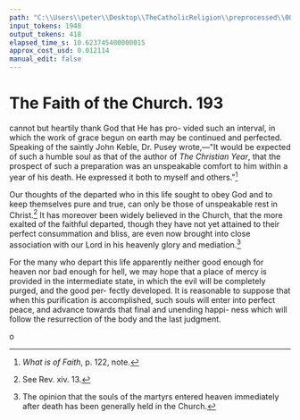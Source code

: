 ```yaml
---
path: "C:\\Users\\peter\\Desktop\\TheCatholicReligion\\preprocessed\\00212.jpg"
input_tokens: 1948
output_tokens: 418
elapsed_time_s: 10.623745400000015
approx_cost_usd: 0.012114
manual_edit: false
---
```

# The Faith of the Church. 193

cannot but heartily thank God that He has pro-
vided such an interval, in which the work of
grace begun on earth may be continued and
perfected. Speaking of the saintly John Keble,
Dr. Pusey wrote,—"It would be expected of
such a humble soul as that of the author of
*The Christian Year*, that the prospect of such
a preparation was an unspeakable comfort to
him within a year of his death. He expressed
it both to myself and others."[^1]

Our thoughts of the departed who in this life
sought to obey God and to keep themselves
pure and true, can only be those of unspeakable
rest in Christ.[^2] It has moreover been widely
believed in the Church, that the more exalted
of the faithful departed, though they have not
yet attained to their perfect consummation
and bliss, are even now brought into close
association with our Lord in his heavenly glory
and mediation.[^3]

For the many who depart this life apparently
neither good enough for heaven nor bad enough
for hell, we may hope that a place of mercy is
provided in the intermediate state, in which the
evil will be completely purged, and the good per-
fectly developed. It is reasonable to suppose
that when this purification is accomplished,
such souls will enter into perfect peace, and
advance towards that final and unending happi-
ness which will follow the resurrection of the
body and the last judgment.

[^1]: *What is of Faith*, p. 122, note.
[^2]: See Rev. xiv. 13.
[^3]: The opinion that the souls of the martyrs entered heaven immediately after death has been generally held in the Church.

o
